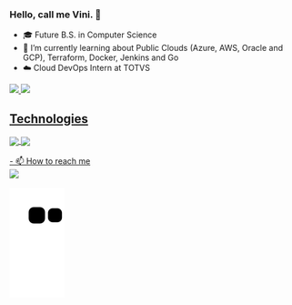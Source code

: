 ### Hello, call me Vini.  👋

- 🎓 Future B.S. in Computer Science 
- 🐼 I’m currently learning about Public Clouds (Azure, AWS, Oracle and GCP), Terraform, Docker, Jenkins and Go
- ☁️ Cloud DevOps Intern at TOTVS
<div>
  <a href="https://github.com/viniciussineza">
  <img height="160em" src="https://github-readme-stats.vercel.app/api?username=viniciussineza&show_icons=true&theme=synthwave&include_all_commits=true&count_private=true"/>
  <img height="160em" src="https://github-readme-stats.vercel.app/api/top-langs/?username=viniciussineza&layout=compact&langs_count=7&theme=synthwave"/>
</div>
  
<div>
  <h2> Technologies </h2>
  <img align="center" height="40" src="https://www.jdrf.org/wp-content/uploads/2020/12/AWS-logo-2.jpg" >
  <img align="center" height="40" src="https://www.terraform.io/img/docs/tfe_logo.png">
</div>
<br>
  - 📫 How to reach me
<div>
    <a href="linkedin.com/in/vinícius-sineza-1bba3b28" target="_blank"><img src="https://img.shields.io/badge/-LinkedIn-%230077B5?style=for-the-badge&logo=linkedin&logoColor=white" target="_blank"></a>
</div>
  
  ![github contribution grid snake animation](https://raw.githubusercontent.com/viniciussineza/viniciussineza/output/github-contribution-grid-snake.svg)
</div>
